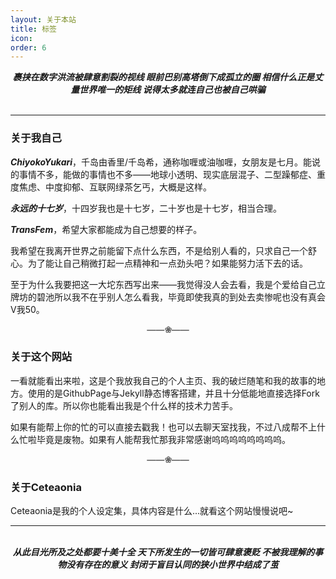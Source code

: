 ```yaml
---
layout: 关于本站
title: 标签
icon: 
order: 6
---
```

<center>
<b><i>
裹挟在数字洪流被肆意割裂的视线
眼前巴别高塔倒下成孤立的圈
相信什么正是丈量世界唯一的矩线
说得太多就连自己也被自己哄骗
</i></b>
</center>
<br>

---
### 关于我自己

***ChiyokoYukari***，千岛由香里/千岛希，通称咖喱或油咖喱，女朋友是七月。能说的事情不多，能做的事情也不多——地球小透明、现实底层混子、二型躁郁症、重度焦虑、中度抑郁、互联网绿茶乞丐，大概是这样。

***永远的十七岁***，十四岁我也是十七岁，二十岁也是十七岁，相当合理。

***TransFem***，希望大家都能成为自己想要的样子。

我希望在我离开世界之前能留下点什么东西，不是给别人看的，只求自己一个舒心。为了能让自己稍微打起一点精神和一点劲头吧？如果能努力活下去的话。

至于为什么我要把这一大坨东西写出来——我觉得没人会去看，我是个爱给自己立牌坊的碧池所以我不在乎别人怎么看我，毕竟即使我真的到处去卖惨呢也没有真会V我50。

<center><font color="#666666"><b>——❀——</b></font></center>

### 关于这个网站

一看就能看出来啦，这是个我放我自己的个人主页、我的破烂随笔和我的故事的地方。使用的是GithubPage与Jekyll静态博客搭建，并且十分低能地直接选择Fork了别人的库。所以你也能看出我是个什么样的技术力苦手。

如果有能帮上你的忙的可以直接去戳我！也可以去聊天室找我，不过八成帮不上什么忙啦毕竟是废物。如果有人能帮我忙那我非常感谢呜呜呜呜呜呜呜呜。

<center><font color="#666666"><b>——❀——</b></font></center>

### 关于Ceteaonia

Ceteaonia是我的个人设定集，具体内容是什么...就看这个网站慢慢说吧~

----
<br>
<center>
<b><i>
从此目光所及之处都要十美十全
天下所发生的一切皆可肆意褒贬
不被我理解的事物没有存在的意义
封闭于盲目认同的狭小世界中结成了茧
</i></b>
</center>

